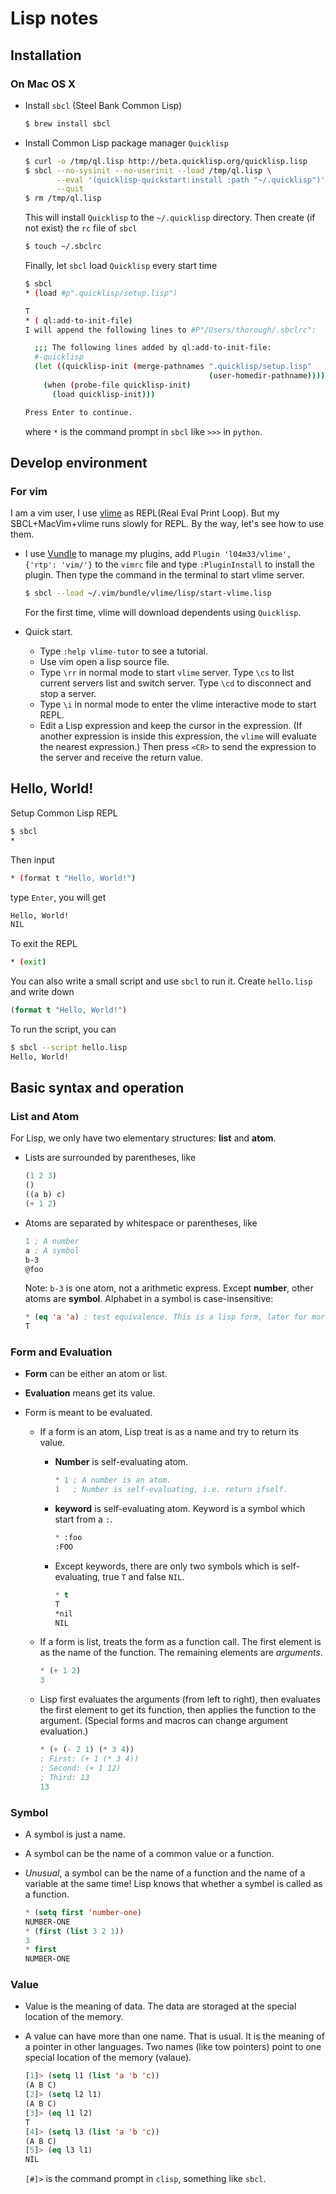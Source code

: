 # Lisp notes

## Installation

### On Mac OS X

- Install `sbcl` (Steel Bank Common Lisp)

  ```bash
  $ brew install sbcl
  ```

- Install Common Lisp package manager `Quicklisp`

  ```bash
  $ curl -o /tmp/ql.lisp http://beta.quicklisp.org/quicklisp.lisp
  $ sbcl --no-sysinit --no-userinit --load /tmp/ql.lisp \
         --eval '(quicklisp-quickstart:install :path "~/.quicklisp")' \
         --quit
  $ rm /tmp/ql.lisp
  ```

  This will install `Quicklisp` to the `~/.quicklisp` directory. Then create (if not exist) the `rc` file of `sbcl`

  ```bash
  $ touch ~/.sbclrc
  ```

  Finally, let `sbcl` load `Quicklisp` every start time

  ```bash
  $ sbcl
  * (load #p".quicklisp/setup.lisp")
  
  T
  * ( ql:add-to-init-file)
  I will append the following lines to #P"/Users/thorough/.sbclrc":
  
    ;;; The following lines added by ql:add-to-init-file:
    #-quicklisp
    (let ((quicklisp-init (merge-pathnames ".quicklisp/setup.lisp"
                                           (user-homedir-pathname))))
      (when (probe-file quicklisp-init)
        (load quicklisp-init)))
  
  Press Enter to continue.
  ```

  where `*` is the command prompt in `sbcl` like `>>>` in `python`. 

## Develop environment

### For vim

I am a vim user, I use [vlime](https://github.com/l04m33/vlime) as REPL(Real Eval Print Loop). But my SBCL+MacVim+vlime runs slowly for REPL. By the way, let's see how to use them.

- I use [Vundle](https://github.com/VundleVim/Vundle.Vim) to manage my plugins, add `Plugin 'l04m33/vlime', {'rtp': 'vim/'}` to the `vimrc` file and type `:PluginInstall` to install the plugin. Then type the command in the terminal to start vlime server.

  ```bash
  $ sbcl --load ~/.vim/bundle/vlime/lisp/start-vlime.lisp
  ```

  For the first time, vlime will download dependents using `Quicklisp`.

- Quick start. 

  - Type `:help vlime-tutor` to see a tutorial.
  - Use vim open a lisp source file.
  - Type `\rr` in normal mode to start `vlime` server. Type `\cs` to list current servers list and switch server. Type `\cd` to disconnect and stop a server.
  - Type `\i` in normal mode to enter the vlime interactive mode to start REPL.
  - Edit a Lisp expression and keep the cursor in the expression. (If another expression is inside this expression, the `vlime` will evaluate the nearest expression.) Then press `<CR>` to send the expression to the server and receive the return value.

## Hello, World!

Setup Common Lisp REPL

```bash
$ sbcl
*
```

Then input

```bash
* (format t "Hello, World!")
```

type `Enter`, you will get

```bash
Hello, World!
NIL
```

To exit the REPL

```bash
* (exit)
```

You can also write a small script and use `sbcl` to run it. Create `hello.lisp` and write down

```lisp
(format t "Hello, World!")
```

To run the script, you can

```bash
$ sbcl --script hello.lisp
Hello, World!
```



## Basic syntax and operation

### List and Atom

For Lisp, we only have two elementary structures: **list** and **atom**.

- Lists are surrounded by parentheses, like

  ```lisp
  (1 2 3)
  ()
  ((a b) c)
  (+ 1 2)
  ```

- Atoms are separated by whitespace or parentheses, like

  ```commonlisp
  1	; A number
  a	; A symbol
  b-3
  @foo
  ```

  Note: `b-3` is one atom, not a arithmetic express. Except **number**, other atoms are **symbol**. Alphabet in a symbol is case-insensitive:

  ```lisp
  * (eq 'a 'a) ; test equivalence. This is a lisp form, later for more detail.
  T
  ```

  

### Form and Evaluation

- **Form** can be either an atom or list. 

- **Evaluation** means get its value.

- Form is meant to be evaluated.

  - If a form is an atom, Lisp treat is as a name and try to return its value.

    - **Number** is self-evaluating atom.

        ```lisp
        * 1 ; A number is an atom.
        1	; Number is self-evaluating, i.e. return ifself.
        ```

    - **keyword** is self-evaluating atom. Keyword is a symbol which start from a `:`.

      ```lisp
      * :foo
      :FOO
      ```

    - Except keywords, there are only two symbols which is self-evaluating, true `T` and false `NIL`.

      ```lisp
      * t
      T
      *nil
      NIL
      ```

      

  - If a form is list, treats the form as a function call. The first element is as the name of the function. The remaining elements are _arguments_.

    ```lisp
    * (+ 1 2)
    3
    ```

  - Lisp first evaluates the arguments (from left to right), then evaluates the first element to get its function, then applies the function to the argument. (Special forms and macros can change argument evaluation.)

    ```lisp
    * (+ (- 2 1) (* 3 4))
    ; First: (+ 1 (* 3 4))
    ; Second: (+ 1 12)
    ; Third: 13
    13
    ```

### Symbol

- A symbol is just a name.

- A symbol can be the name of a common value or a function.

- _Unusual_, a symbol can be the name of a function and the name of a variable at the same time! Lisp knows that whether a symbel is called as a function.

  ```commonlisp
  * (setq first 'number-one)
  NUMBER-ONE
  * (first (list 3 2 1))
  3
  * first
  NUMBER-ONE
  ```

### Value

- Value is the meaning of data. The data are storaged at the special location of  the memory. 

- A value can have more than one name. That is usual. It is the meaning of a pointer in other languages. Two names (like tow pointers) point to one special location of the memory (valaue).

  ```commonlisp
  [1]> (setq l1 (list 'a 'b 'c))
  (A B C)
  [2]> (setq l2 l1)
  (A B C)
  [3]> (eq l1 l2)
  T
  [4]> (setq l3 (list 'a 'b 'c))
  (A B C)
  [5]> (eq l3 l1)
  NIL
  ```

  `[#]>` is the command prompt in `clisp`, something like `sbcl`.